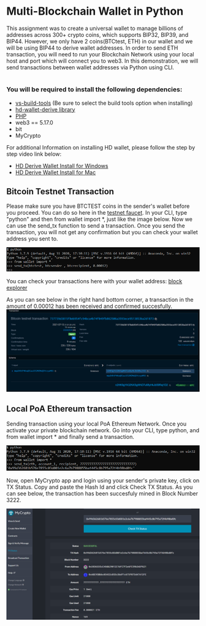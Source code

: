 # Multi-Blockchain Wallet in Python

This assignment was to create a universal wallet to manage billions of addresses across 300+ crypto coins, which supports BIP32, BIP39, and BIP44. However, we only have 2 coins(BTCtest, ETH) in our wallet and we will be using BIP44 to derive wallet addresses. In order to send ETH transaction, you will need to run your Blockchain Network using your local host and port which will connect you to web3. In this demonstration, we will send transactions between wallet addresses via Python using CLI.


#

### You will be required to install the following dependencies:

* [vs-build-tools](https://visualstudio.microsoft.com/downloads/) (Be sure to select the build tools option when installing)
* [hd-wallet-derive library](https://github.com/dan-da/hd-wallet-derive) 
* [PHP](https://www.apachefriends.org/index.html)
* web3 == 5.17.0
* bit 
* MyCrypto

For additional Information on installing HD wallet, please follow the step by step video link below:
* [HD Derive Wallet Install for Windows](https://youtu.be/A_tqm4j4vsY)
* [HD Derive Wallet Install for Mac](https://youtu.be/c-Qc3Pss6oM)




## **Bitcoin Testnet Transaction**

Please make sure you have BTCTEST coins in the sender's wallet before you proceed. You can do so here in the [testnet faucet](https://testnet-faucet.mempool.co/). In your CLI, type "python" and then from wallet import *, just like the image below. Now we can use the send_tx function to send a transaction. Once you send the transaction, you will not get any confirmation but you can check your wallet address you sent to.

![image](screenshots/send_btctest.png)

You can check your transactions here with your wallet address:
[block explorer](https://tbtc.bitaps.com/) 

As you can see below in the right hand bottom corner, a transaction in the amount of 0.00012 has been received and confirmed succesfully.
![image](screenshots/btctestnet.png)

## **Local PoA Ethereum transaction**

Sending transaction using your local PoA Ethereum Network. Once you activate your private blockchain network. Go into your CLI, type python, and from wallet import * and finally send a transaction.

![image](screenshots/trans_id.png)

Now, open MyCrypto app and login using your sender's private key, click on TX Status. Copy and paste the Hash Id and click Check TX Status. As you can see below, the transaction has been succesfuly mined in Block Number 3222.

![image](screenshots/eth_trans_success.png)
